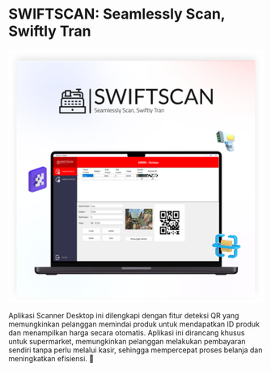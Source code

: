 # SWIFTSCAN: Seamlessly Scan, Swiftly Tran

![SwiftScan](swiftscan.png)

Aplikasi Scanner Desktop ini dilengkapi dengan fitur deteksi QR yang memungkinkan pelanggan memindai produk untuk mendapatkan ID produk dan menampilkan harga secara otomatis. Aplikasi ini dirancang khusus untuk supermarket, memungkinkan pelanggan melakukan pembayaran sendiri tanpa perlu melalui kasir, sehingga mempercepat proses belanja dan meningkatkan efisiensi. 🚀
